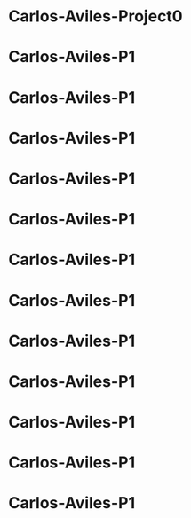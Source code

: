 # Carlos-Aviles-Project0
# Carlos-Aviles-P1
# Carlos-Aviles-P1
# Carlos-Aviles-P1
# Carlos-Aviles-P1
# Carlos-Aviles-P1
# Carlos-Aviles-P1
# Carlos-Aviles-P1
# Carlos-Aviles-P1
# Carlos-Aviles-P1
# Carlos-Aviles-P1
# Carlos-Aviles-P1
# Carlos-Aviles-P1
